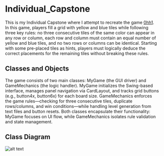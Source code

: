 # Individual_Capstone
This is my Individual Capstone where I attempt to recreate the game [0hh1](https://0hh1.com/). In this game, players fill a grid with yellow and blue tiles while following three key rules: no three consecutive tiles of the same color can appear in any row or column, each row and column must contain an equal number of yellow and blue tiles, and no two rows or columns can be identical. Starting with some pre-placed tiles as hints, players must logically deduce the correct placements for the remaining tiles without breaking these rules.

## Classes and Objects
The game consists of two main classes: MyGame (the GUI driver) and GameMechanics (the logic handler). MyGame initializes the Swing-based interface, manages panel navigation via CardLayout, and tracks grid buttons (e.g., button4x, button6x) for each board size. GameMechanics enforces the game rules—checking for three consecutive tiles, duplicate rows/columns, and win conditions—while handling level generation from text files and button resets. Both classes encapsulate their functionality: MyGame focuses on UI flow, while GameMechanics isolates rule validation and state management.

## Class Diagram
![alt text](uml.png)
